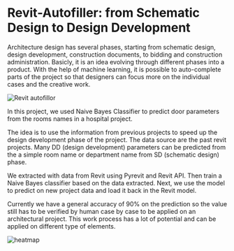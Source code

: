 # Revit-Autofiller: from Schematic Design to Design Development

Architecture design has several phases, starting from schematic design, design development, construction documents, to bidding and construction administration. Basicly, it is an idea evolving through different phases into a product. With the help of machine learning, it is possible to auto-complete parts of the project so that designers can focus more on the individual cases and the creative work.

![Revit autofillor](https://user-images.githubusercontent.com/17108049/235349767-752b5057-082a-476c-b942-370006c26971.png)

In this project, we used Naive Bayes Classifier to predict door parameters from the rooms names in a hospital project. 


The idea is to use the information from previous projects to speed up the design development phase of the project. The data source are the past revit projects. Many DD (design development) parameters can be predicted from the a simple room name or department name from SD (schematic design) phase. 

We extracted with data from Revit using Pyrevit and Revit API. Then train a Naive Bayes classifier based on the data extracted. Next, we use the model to predict on new project data and load it back in the Revit model. 

Currently we have a general accuracy of 90% on the prediction so the value still has to be verified by human case by case to be applied on an architectural project. This work process has a lot of potential and can be applied on different type of elements.

![heatmap](https://user-images.githubusercontent.com/17108049/235639972-410501c7-7ba9-4806-800b-79b8ced75316.png)
 



